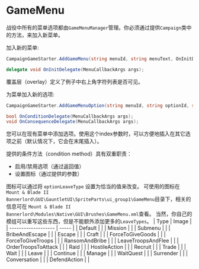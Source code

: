 # GameMenu


战役中所有的菜单选项都由`GameMenuManager`管理。你必须通过提供`Campaign`类中的方法，来加入新菜单。

加入新的菜单:
```csharp
CampaignGameStarter.AddGameMenu(string menuId, string menuText, OnInitDelegate initDelegate, MenuOverlayType overlay = MenuOverlayType.None, MenuFlags menuFlags = GameMenu.MenuFlags.none, object relatedObject = null)

delegate void OnInitDelegate(MenuCallbackArgs args);
```

覆盖层（overlay）定义了例子中右上角字符列表是否可见。


为菜单加入新的选项:
```csharp
CampaignGameStarter.AddGameMenuOption(string menuId, string optionId, string optionText, OnConditionDelegate condition, OnConsequenceDelegate consequence, bool isLeave = false, int index = -1)

bool OnConditionDelegate(MenuCallbackArgs args);
void OnConsequenceDelegate(MenuCallbackArgs args);
```

您可以在现有菜单中添加选项。使用这个index参数时，可以方便地插入在其它选项之前（默认情况下，它会在末尾插入）。

提供的条件方法（condition method）具有双重职责：
* 启用/禁用选项（通过返回值）
* 设置图标（通过提供的参数）

图标可以通过将 `optionLeaveType` 设置为恰当的值来改变。 可使用的图标在 `Mount & Blade II Bannerlord\GUI\GauntletUI\SpriteParts\ui_group1\GameMenu`目录下，相关的信息可在 `Mount & Blade II Bannerlord\Modules\Native\GUI\Brushes\GameMenu.xml`查看。 当然，你自己的模组可以重写这些东西，但是不能额外添加更多的`LeaveTypes`。
| Type                | Image |
| ------------------- | ----- |
| Default             |       |
| Mission             |       |
| Submenu             |       |
| BribeAndEscape      |       |
| Escape              |       |
| Craft               |       |
| ForceToGiveGoods    |       |
| ForceToGiveTroops   |       |
| RansomAndBribe      |       |
| LeaveTroopsAndFlee  |       |
| OrderTroopsToAttack |       |
| Raid                |       |
| HostileAction       |       |
| Recruit             |       |
| Trade               |       |
| Wait                |       |
| Leave               |       |
| Continue            |       |
| Manage              |       |
| WaitQuest           |       |
| Surrender           |       |
| Conversation        |       |
| DefendAction        |       |
